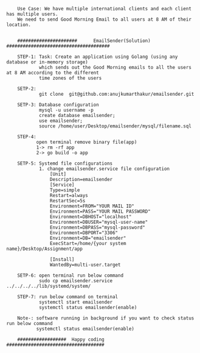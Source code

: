          
        Use Case: We have multiple international clients and each client has multiple users. 
        We need to send Good Morning Email to all users at 8 AM of their location.
        
        
        ######################      EmailSender(Solution)     ######################################
        
        STEP-1: Task: Create an application using Golang (using any database or in-memory storage)
                which sends out the Good Morning emails to all the users at 8 AM according to the different 
                time zones of the users
        
        SETP-2:
                git clone  git@github.com:anujkumarthakur/emailsender.git

        SETP-3: Database configuration
                mysql -u username -p
                create database emailsender;
                use emailsender;
                source /home/user/Desktop/emailsender/mysql/filename.sql
        
        STEP-4:
               open terminal remove binary file(app)
               1-> rm -rf app
               2-> go build -o app

        SETP-5: Systemd file configurations
                1. change emailsender.service file configuration
                    [Unit]
                    Description=emailsender
                    [Service]
                    Type=simple
                    Restart=always
                    RestartSec=5s
                    Environment=FROM="YOUR MAIL ID"
                    Environment=PASS="YOUR MAIL PASSWORD"
                    Environment=DBHOST="localhost"
                    Environment=DBUSER="mysql-user-name"
                    Environment=DBPASS="mysql-password"
                    Environment=DBPORT="3306"
                    Environment=DB="emailsender"
                    ExecStart=/home/{your system name}/Desktop/Assignment/app

                    [Install]
                    WantedBy=multi-user.target

        SETP-6: open terminal run below command
                sudo cp emailsender.service ../../../../lib/systemd/system/
        
        STEP-7: run below command on terminal
                systemctl start emailsender
                systemctl status emailsender(enable)
        
        Note-: software running in background if you want to check status run below command
               systemctl status emailsender(enable)

        ##################  Happy coding ####################################
